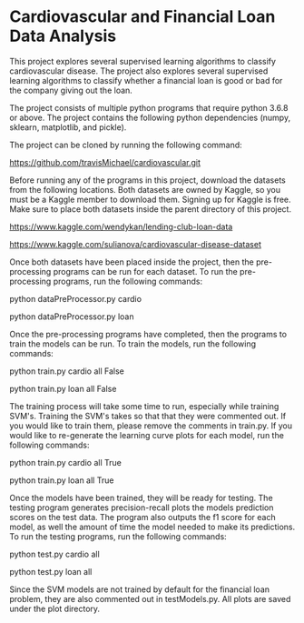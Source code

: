 # Cardiovascular and Financial Loan Data Analysis

This project explores several supervised learning algorithms to classify cardiovascular disease. The project also 
explores several supervised learning algorithms to classify whether a financial loan is good or bad for the company
giving out the loan.

The project consists of multiple python programs that require python 3.6.8 or above. The project contains the following 
python dependencies (numpy, sklearn, matplotlib, and pickle).

The project can be cloned by running the following command:

https://github.com/travisMichael/cardiovascular.git

Before running any of the programs in this project, download the datasets from the following locations. Both datasets
are owned by Kaggle, so you must be a Kaggle member to download them. Signing up for Kaggle is free. Make sure to 
place both datasets inside the parent directory of this project.

https://www.kaggle.com/wendykan/lending-club-loan-data

https://www.kaggle.com/sulianova/cardiovascular-disease-dataset

Once both datasets have been placed inside the project, then the pre-processing programs can be run for each dataset. 
To run the pre-processing programs, run the following commands:

python dataPreProcessor.py cardio

python dataPreProcessor.py loan


Once the pre-processing programs have completed, then the programs to train the models can be run. To train the models,
run the following commands:

python train.py cardio all False

python train.py loan all False

The training process will take some time to run, especially while training SVM's. Training the SVM's takes so that
that they were commented out. If you would like to train them, please remove the comments in train.py.
If you would like to re-generate the learning curve plots for each model, run the following commands:

python train.py cardio all True

python train.py loan all True


Once the models have been trained, they will be ready for testing. The testing program generates precision-recall plots
the models prediction scores on the test data. The program also outputs the f1 score for each model, as well the amount
of time the model needed to make its predictions. To run the testing programs, run the following commands:

python test.py cardio all

python test.py loan all


Since the SVM models are not trained by default for the financial loan problem, they are also commented out in
testModels.py. All plots are saved under the plot directory.